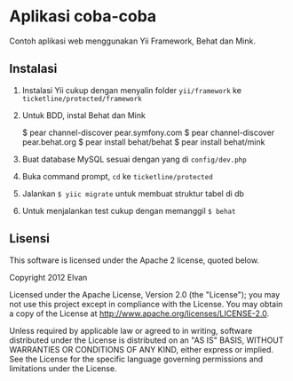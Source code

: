 Aplikasi coba-coba
==================

Contoh aplikasi web menggunakan Yii Framework, Behat dan Mink.

Instalasi
---------

1. Instalasi Yii cukup dengan menyalin folder `yii/framework` ke `ticketline/protected/framework`
2. Untuk BDD, instal Behat dan Mink

    $ pear channel-discover pear.symfony.com
    $ pear channel-discover pear.behat.org
    $ pear install behat/behat
    $ pear install behat/mink

3. Buat database MySQL sesuai  dengan yang di `config/dev.php`
4. Buka command prompt, `cd` ke `ticketline/protected`
5. Jalankan `$ yiic migrate` untuk membuat struktur tabel di db
6. Untuk menjalankan test cukup dengan memanggil `$ behat`

Lisensi
-------

This software is licensed under the Apache 2 license, quoted below.

Copyright 2012 Elvan

Licensed under the Apache License, Version 2.0 (the "License"); you may not use this project except in compliance with the License. You may obtain a copy of the License at http://www.apache.org/licenses/LICENSE-2.0.

Unless required by applicable law or agreed to in writing, software distributed under the License is distributed on an "AS IS" BASIS, WITHOUT WARRANTIES OR CONDITIONS OF ANY KIND, either express or implied. See the License for the specific language governing permissions and limitations under the License.
